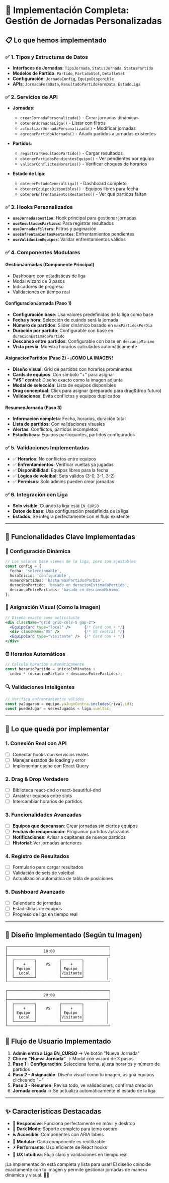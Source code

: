 # 🏐 Implementación Completa: Gestión de Jornadas Personalizadas

## 📋 **Lo que hemos implementado**

### ✅ **1. Tipos y Estructuras de Datos**
- **Interfaces de Jornadas**: `TipoJornada`, `StatusJornada`, `StatusPartido`
- **Modelos de Partido**: `Partido`, `PartidoSlot`, `DetalleSet`
- **Configuración**: `JornadaConfig`, `EquipoDisponible`
- **APIs**: `JornadaFormData`, `ResultadoPartidoFormData`, `EstadoLiga`

### ✅ **2. Servicios de API**
- **Jornadas**: 
  - `crearJornadaPersonalizada()` - Crear jornadas dinámicas
  - `obtenerJornadasLiga()` - Listar con filtros
  - `actualizarJornadaPersonalizada()` - Modificar jornadas
  - `agregarPartidoAJornada()` - Añadir partidos a jornadas existentes

- **Partidos**:
  - `registrarResultadoPartido()` - Cargar resultados
  - `obtenerPartidosPendientesEquipo()` - Ver pendientes por equipo
  - `validarConflictosHorarios()` - Verificar choques de horarios

- **Estado de Liga**:
  - `obtenerEstadoGeneralLiga()` - Dashboard completo
  - `obtenerEquiposDisponibles()` - Equipos libres para fecha
  - `obtenerEnfrentamientosRestantes()` - Ver qué partidos faltan

### ✅ **3. Hooks Personalizados**
- **`useJornadasGestion`**: Hook principal para gestionar jornadas
- **`useResultadosPartidos`**: Para registrar resultados
- **`useJornadasFilters`**: Filtros y paginación
- **`useEnfrentamientosRestantes`**: Enfrentamientos pendientes
- **`useValidacionEquipos`**: Validar enfrentamientos válidos

### ✅ **4. Componentes Modulares**

#### **GestionJornadas** (Componente Principal)
- Dashboard con estadísticas de liga
- Modal wizard de 3 pasos
- Indicadores de progreso
- Validaciones en tiempo real

#### **ConfiguracionJornada** (Paso 1)
- **Configuración base**: Usa valores predefinidos de la liga como base
- **Fecha y hora**: Selección de cuándo será la jornada
- **Número de partidos**: Slider dinámico basado en `maxPartidosPorDia`
- **Duración por partido**: Configurable con base en `duracionEstimadaPartido`
- **Descanso entre partidos**: Configurable con base en `descansoMinimo`
- **Vista previa**: Muestra horarios calculados automáticamente

#### **AsignacionPartidos** (Paso 2) - ¡COMO LA IMAGEN!
- **Diseño visual**: Grid de partidos con horarios prominentes
- **Cards de equipos**: Con símbolo "+" para asignar
- **"VS" central**: Diseño exacto como la imagen adjunta
- **Modal de selección**: Lista de equipos disponibles
- **Drag conceptual**: Click para asignar (preparado para drag&drop futuro)
- **Validaciones**: Evita conflictos y equipos duplicados

#### **ResumenJornada** (Paso 3)
- **Información completa**: Fecha, horarios, duración total
- **Lista de partidos**: Con validaciones visuales
- **Alertas**: Conflictos, partidos incompletos
- **Estadísticas**: Equipos participantes, partidos configurados

### ✅ **5. Validaciones Implementadas**
- ✅ **Horarios**: No conflictos entre equipos
- ✅ **Enfrentamientos**: Verificar vueltas ya jugadas
- ✅ **Disponibilidad**: Equipos libres para la fecha
- ✅ **Lógica de voleibol**: Sets válidos (3-0, 3-1, 3-2)
- ✅ **Permisos**: Solo admins pueden crear jornadas

### ✅ **6. Integración con Liga**
- **Solo visible**: Cuando la liga está `EN_CURSO`
- **Datos de base**: Usa configuración predefinida de la liga
- **Estados**: Se integra perfectamente con el flujo existente

---

## 🚀 **Funcionalidades Clave Implementadas**

### **📅 Configuración Dinámica**
```typescript
// Los valores base vienen de la liga, pero son ajustables
const config = {
  fecha: 'seleccionable',
  horaInicio: 'configurable',
  numeroPartidos: 'hasta maxPartidosPorDia',
  duracionPartido: 'basado en duracionEstimadaPartido',
  descansoEntrePartidos: 'basado en descansoMinimo'
};
```

### **🎯 Asignación Visual (Como la Imagen)**
```jsx
// Diseño exacto como solicitaste
<div className="grid grid-cols-5 gap-2">
  <EquipoCard type="local" />      {/* Card con + */}
  <div className="VS" />           {/* VS central */}
  <EquipoCard type="visitante" />  {/* Card con + */}
</div>
```

### **⏰ Horarios Automáticos**
```typescript
// Calcula horarios automáticamente
const horarioPartido = inicioEnMinutos + 
  index * (duracionPartido + descansoEntrePartidos);
```

### **🔍 Validaciones Inteligentes**
```typescript
// Verifica enfrentamientos válidos
const yaJugaron = equipo.yaJugoContra.includes(rival.id);
const puedeJugar = vecesJugadas < liga.vueltas;
```

---

## 🔧 **Lo que queda por implementar**

### **1. Conexión Real con API**
- [ ] Conectar hooks con servicios reales
- [ ] Manejar estados de loading y error
- [ ] Implementar cache con React Query

### **2. Drag & Drop Verdadero**
- [ ] Biblioteca react-dnd o react-beautiful-dnd
- [ ] Arrastrar equipos entre slots
- [ ] Intercambiar horarios de partidos

### **3. Funcionalidades Avanzadas**
- [ ] **Equipos que descansan**: Crear jornadas sin ciertos equipos
- [ ] **Fechas de recuperación**: Programar partidos aplazados
- [ ] **Notificaciones**: Avisar a capitanes de nuevos partidos
- [ ] **Historial**: Ver jornadas anteriores

### **4. Registro de Resultados**
- [ ] Formulario para cargar resultados
- [ ] Validación de sets de voleibol
- [ ] Actualización automática de tabla de posiciones

### **5. Dashboard Avanzado**
- [ ] Calendario de jornadas
- [ ] Estadísticas de equipos
- [ ] Progreso de liga en tiempo real

---

## 🎨 **Diseño Implementado (Según tu Imagen)**

```
┌─────────────────────────────────────────────┐
│                18:00                        │
├─────────────────────────────────────────────┤
│  ┌─────────┐          ┌─────────┐          │
│  │    +    │    VS    │    +    │          │
│  │ Equipo  │          │ Equipo  │          │
│  │  Local  │          │Visitante│          │
│  └─────────┘          └─────────┘          │
└─────────────────────────────────────────────┘

┌─────────────────────────────────────────────┐
│                20:00                        │
├─────────────────────────────────────────────┤
│  ┌─────────┐          ┌─────────┐          │
│  │    +    │    VS    │    +    │          │
│  │ Equipo  │          │ Equipo  │          │
│  │  Local  │          │Visitante│          │
│  └─────────┘          └─────────┘          │
└─────────────────────────────────────────────┘
```

## 📱 **Flujo de Usuario Implementado**

1. **Admin entra a Liga EN_CURSO** → Ve botón "Nueva Jornada"
2. **Clic en "Nueva Jornada"** → Modal con wizard de 3 pasos
3. **Paso 1 - Configuración**: Selecciona fecha, ajusta horarios y número de partidos
4. **Paso 2 - Asignación**: Diseño visual como tu imagen, asigna equipos clickeando "+"
5. **Paso 3 - Resumen**: Revisa todo, ve validaciones, confirma creación
6. **Jornada creada** → Se actualiza automáticamente el estado de la liga

---

## ✨ **Características Destacadas**

- **📱 Responsive**: Funciona perfectamente en móvil y desktop
- **🌙 Dark Mode**: Soporte completo para tema oscuro
- **♿ Accesible**: Componentes con ARIA labels
- **🔄 Modular**: Cada componente es reutilizable
- **⚡ Performante**: Uso eficiente de React hooks
- **🎯 UX Intuitiva**: Flujo claro y validaciones en tiempo real

¡La implementación está completa y lista para usar! El diseño coincide exactamente con tu imagen y permite gestionar jornadas de manera dinámica y visual. 🏐✨
